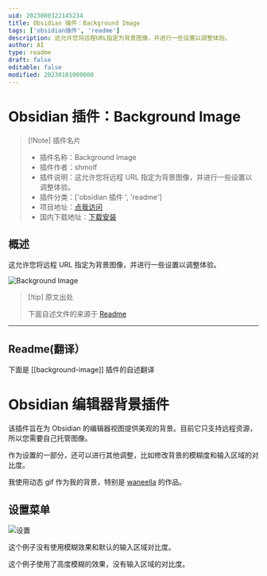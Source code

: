 ```yaml
---
uid: 2023080322145234
title: Obsidian 插件：Background Image
tags: ['obsidian插件', 'readme']
description: 这允许您将远程URL指定为背景图像，并进行一些设置以调整体验。
author: AI
type: readme
draft: false
editable: false
modified: 20230101000000
---
```


# Obsidian 插件：Background Image

> [!Note] 插件名片
> - 插件名称：Background Image
> - 插件作者：shmolf
> - 插件说明：这允许您将远程 URL 指定为背景图像，并进行一些设置以调整体验。
> - 插件分类：['obsidian 插件 ', 'readme']
> - 项目地址：[点我访问](https://github.com/shmolf/obsidian-editor-background)
> - 国内下载地址：[下载安装](https://pkmer.cn/products/plugin/pluginMarket/?background-image)

## 概述

这允许您将远程 URL 指定为背景图像，并进行一些设置以调整体验。

![Background Image](https://cdn.pkmer.cn/covers/background-image.jpeg!pkmer)

> [!tip] 原文出处
>
>下面自述文件的来源于 [Readme](https://ghproxy.net/https://raw.githubusercontent.com/shmolf/obsidian-editor-background/main/README.md)

---

## Readme(翻译）

下面是 [[background-image]] 插件的自述翻译

# Obsidian 编辑器背景插件

该插件旨在为 Obsidian 的编辑器视图提供美观的背景。目前它只支持远程资源，所以您需要自己托管图像。

作为设置的一部分，还可以进行其他调整，比如修改背景的模糊度和输入区域的对比度。

我使用动态 gif 作为我的背景，特别是 [waneella](https://waneella.com/) 的作品。

## 设置菜单

![设置](screenshots/SettingsMenu.jpg)

这个例子没有使用模糊效果和默认的输入区域对比度。

这个例子使用了高度模糊的效果，没有输入区域的对比度。
